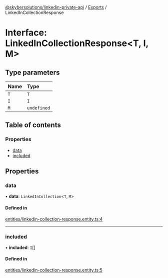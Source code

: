 [@skybersolutions/linkedin-private-api](../README.md) / [Exports](../modules.md) / LinkedInCollectionResponse

# Interface: LinkedInCollectionResponse<T, I, M\>

## Type parameters

| Name | Type |
| :------ | :------ |
| `T` | `T` |
| `I` | `I` |
| `M` | `undefined` |

## Table of contents

### Properties

- [data](LinkedInCollectionResponse.md#data)
- [included](LinkedInCollectionResponse.md#included)

## Properties

### data

• **data**: `LinkedInCollection`<`T`, `M`\>

#### Defined in

[entities/linkedin-collection-response.entity.ts:4](https://github.com/SkyberSolutions/linkedin-private-api/blob/c247a0c/src/entities/linkedin-collection-response.entity.ts#L4)

___

### included

• **included**: `I`[]

#### Defined in

[entities/linkedin-collection-response.entity.ts:5](https://github.com/SkyberSolutions/linkedin-private-api/blob/c247a0c/src/entities/linkedin-collection-response.entity.ts#L5)
